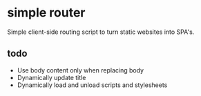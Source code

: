 # simple router

Simple client-side routing script to turn static websites into SPA's.

## todo
- Use body content only when replacing body
- Dynamically update title
- Dynamically load and unload scripts and stylesheets

